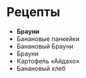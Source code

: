 # Рецепты

- **Брауни**
- Банановые панкейки
- Банановый Брауни
- Брауни
- Картофель «Айдахо»
- Банановый хлеб
